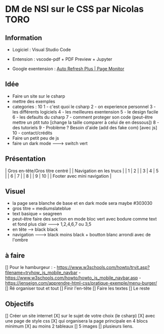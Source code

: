 # DM de NSI sur le CSS par Nicolas TORO

## Information
- Logiciel : Visual Studio Code 
+ Entension : vscode-pdf + PDF Preview + Jupyter 
- Google exentension : [Auto Refresh Plus | Page Monitor](https://chrome.google.com/webstore/detail/auto-refresh-plus-page-mo/hgeljhfekpckiiplhkigfehkdpldcggm/related?hl=fr)

## Idée
- Faire un site sur le csharp
- mettre des exemples
- categories : 10
    1 - c'est quoi le csharp
    2 - on experience personnel
    3 - les différents logiciels
    4 - les meilleures exentension
    5 - le design facile
    6 - les defaults du csharp
    7 - comment proteger son code (peut-être mettre un ptit tuto [change la taille comparer à celui de en dessous])
    8 - des tutoriels
    9 - Problème ? Besoin d'aide (add des fake com) [avec js]
    10 - contact/crédits
- Faire un petit peu de js
- faire un dark mode ---> switch vert

## Présentation

| Gros en-tête/Gros titre centré |
| Navigation en les trucs |
| 1 | 2 |
| 3 | 4 | 5 |
| 6 | 7 |
| 8 |
| 9 | 10 |
| Footer avec mini navigation |

## Visuel

- la page sera blanche de base et en dark mode sera maybe #303030
- gros titre = mediumslateblue
- text basique = seagreen
- peut-être faire des section en mode bloc vert avec bodure comme text et fond plus clair ---> 1,2,4,6,7 ou 3,5
- en tête --> black black
- navigation ---> black moins black + boutton blanc arrondi avec de l'ombre

## à faire
[] Pour le hamburgeur : 
    - https://www.w3schools.com/howto/tryit.asp?filename=tryhow_js_mobile_navbar
    - https://www.w3schools.com/howto/howto_js_mobile_navbar.asp
    - https://jenseign.com/apprendre-html-css/pratique-exemple/menu-burger/
[] Ré organiser tout et tout
[] Finir l'en-tête
[] Faire les textes
[] Le reste

## Objectifs
[] Créer un site internet 
[X] sur le sujet de votre choix (le csharp)
[X] avec une page de style css
[X] qui organisera la page principale en 4 blocs minimum
[X] au moins 2 tableaux
[] 5 images
[] plusieurs liens.